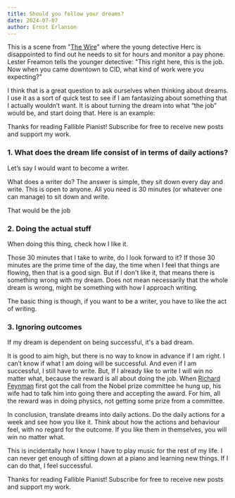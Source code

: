 ```yaml
---
title: Should you follow your dreams?
date: 2024-07-07
author: Ernst Erlanson
---
```


This is a scene from "[The Wire](https://www.youtube.com/watch?v=zH1xzI5ASys&ab_channel=MConflict)" where the young detective Herc is disappointed to find out he needs to sit for hours and monitor a pay phone. Lester Freamon tells the younger detective: "This right here, this is the job. Now when you came downtown to CID, what kind of work were you expecting?"

I think that is a great question to ask ourselves when thinking about dreams. I use it as a sort of quick test to see if I am fantasizing about something that I actually wouldn’t want. It is about turning the dream into what “the job” would be, and start doing that. Here is an example:

Thanks for reading Fallible Pianist! Subscribe for free to receive new posts and support my work.

### 1\. What does the dream life consist of in terms of daily actions?

Let’s say I would want to become a writer.

What does a writer do? The answer is simple, they sit down every day and write. This is open to anyone. All you need is 30 minutes (or whatever one can manage) to sit down and write.

That would be the job

### 2\. Doing the actual stuff

When doing this thing, check how I like it.

Those 30 minutes that I take to write, do I look forward to it? If those 30 minutes are the prime time of the day, the time when I feel that things are flowing, then that is a good sign. But if I don't like it, that means there is something wrong with my dream. Does not mean necessarily that the whole dream is wrong, might be something with how I approach writing.

The basic thing is though, if you want to be a writer, you have to like the act of writing.

### 3\. Ignoring outcomes

If my dream is dependent on being successful, it's a bad dream.

It is good to aim high, but there is no way to know in advance if I am right. I can’t know if what I am doing will be successful. And even if I am successful, I still have to write. But, If I already like to write I will win no matter what, because the reward is all about doing the job. When [Richard Feynman](https://www.youtube.com/watch?v=f61KMw5zVhg&ab_channel=batxg3) first got the call from the Nobel prize committee he hung up, his wife had to talk him into going there and accepting the award. For him, all the reward was in doing physics, not getting some prize from a committee.

In conclusion, translate dreams into daily actions. Do the daily actions for a week and see how you like it. Think about how the actions and behaviour feel, with no regard for the outcome. If you like them in themselves, you will win no matter what.

This is incidentally how I know I have to play music for the rest of my life. I can never get enough of sitting down at a piano and learning new things. If I can do that, I feel successful.

Thanks for reading Fallible Pianist! Subscribe for free to receive new posts and support my work.